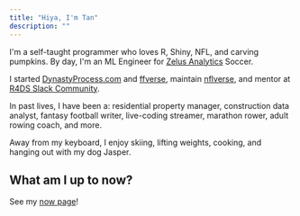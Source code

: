 ```yaml
---
title: "Hiya, I'm Tan"
description: ""
---
```


I'm a self-taught programmer who loves R, Shiny, NFL, and carving pumpkins. By day, 
I'm an ML Engineer for [Zelus Analytics](https://zelusanalytics.com) Soccer. 

I started [DynastyProcess.com](https://dynastyprocess.com) and [ffverse](https://ffverse.com), 
maintain [nflverse](https://github.com/nflverse), and mentor at [R4DS Slack Community](https://r4ds.io). 

In past lives, I have been a: residential property manager, construction data 
analyst, fantasy football writer, live-coding streamer, marathon rower, adult 
rowing coach, and more.

Away from my keyboard, I enjoy skiing, lifting weights, cooking, and hanging 
out with my dog Jasper.

## What am I up to now?

See my [now page](/now)!
